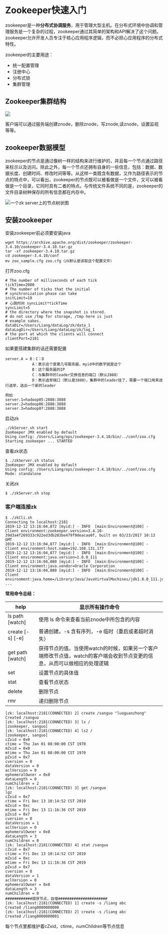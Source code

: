 # Zookeeper快速入门

zookeeper是一种**分布式协调服务**，用于管理大型主机。在分布式环境中协调和管理服务是一个复杂的过程，zookeeper通过其简单的架构和API解决了这个问题。zookeeper允许开发人员专注于核心应用程序逻辑，而不必担心应用程序的分布式特性。

zookeeper的主要用途：

* 统一配置管理
* 注册中心
* 分布式锁
* 集群管理

## Zookeeper集群结构

![](https://tva1.sinaimg.cn/large/007S8ZIlly1gijcr7dox8j30go055mxg.jpg)

客户端可以通过服务端创建znode，删除znode，写znode,读znode，设置监视等等。

## zookeeper数据模型

zookeeper的节点是通过像树一样的结构来进行维护的，并且每一个节点通过路径来标示以及访问。除此之外，每一个节点还拥有自身的一些信息，包括：数据、数据长度、创建时间、修改时间等等。从这样一类既含有数据，又作为路径表示的节点的特点中，可以看出，zookeeper的节点既可以被看做是一个文件，又可以被看做是一个目录，它同时具有二者的特点。与传统文件系统不同的是，zookeeper的文件目录树种保存的所有信息都在内存中。

![一个zk server上的节点树状图](https://tva1.sinaimg.cn/large/007S8ZIlly1gijcqx8fjhj30ca071q3h.jpg)

## 安装zookeeper

安装zookeeper前必须要安装java

```
wget https://archive.apache.org/dist/zookeeper/zookeeper-3.4.10/zookeeper-3.4.10.tar.gz
tar -xf zookeeper-3.4.10.tar.gz
cd zookeeper-3.4.10/conf
mv zoo_sample.cfg zoo.cfg（zk默认是读取这个配置文件）
```

打开zoo.cfg

```
# The number of milliseconds of each tick
tickTime=2000
# The number of ticks that the initial 
# synchronization phase can take
initLimit=10
# 心跳时间 syncLimit*tickTime
syncLimit=5
# the directory where the snapshot is stored.
# do not use /tmp for storage, /tmp here is just 
# example sakes.
dataDir=/Users/Liang/dataLog/zk/data_1
dataLogDir=/Users/Liang/dataLog/zk/log_1
# the port at which the clients will connect
clientPort=2181
```

如果要搭建集群的话还需要配置

```
server.A = B：C：D
			A：表示这个是第几号服务器，myid中的数字就是这个
			B：这个服务器的IP
			C：与集群中的leader交换信息的端口（默认2888）
			D：表示选举端口（默认是3888），集群中的leader挂了，需要一个端口用来进行选举，选出一个新的leader

例如
server.1=hadoop05:2888:3888
server.2=hadoop06:2888:3888
server.3=hadoop07:2888:3888  
```

启动zk

```
./zkServer.sh start
ZooKeeper JMX enabled by default
Using config: /Users/Liang/ops/zookeeper-3.4.10/bin/../conf/zoo.cfg
Starting zookeeper ... STARTED
```

查看zk状态

```
$ ./zkServer.sh status
ZooKeeper JMX enabled by default
Using config: /Users/Liang/ops/zookeeper-3.4.10/bin/../conf/zoo.cfg
Mode: standalone
```

关闭zk

```
$ ./zkServer.sh stop
```

### 客户端连接zk

```
$ ./zkCli.sh
Connecting to localhost:2181
2019-12-12 13:16:04,872 [myid:] - INFO  [main:Environment@100] - Client environment:zookeeper.version=3.4.10-39d3a4f269333c922ed3db283be479f9deacaa0f, built on 03/23/2017 10:13 GMT
2019-12-12 13:16:04,877 [myid:] - INFO  [main:Environment@100] - Client environment:host.name=192.168.131.177
2019-12-12 13:16:04,877 [myid:] - INFO  [main:Environment@100] - Client environment:java.version=1.8.0_111
2019-12-12 13:16:04,880 [myid:] - INFO  [main:Environment@100] - Client environment:java.vendor=Oracle Corporation
2019-12-12 13:16:04,880 [myid:] - INFO  [main:Environment@100] - Client environment:java.home=/Library/Java/JavaVirtualMachines/jdk1.8.0_111.jdk/Contents/Home/jre
...
```

**常用命令总结：**

| help             | 显示所有操作命令                                             |
| ---------------- | ------------------------------------------------------------ |
| ls path [watch]  | 使用 ls 命令来查看当前znode中所包含的内容                    |
| create [-s] [-e] | 普通创建。-s 含有序列，-e 临时（重启或者超时消失）           |
| get path [watch] | 获得节点的值。当使用watch的时候，如果另一个客户端修改节点值，watch的客户端会收到节点变更的信息，从而可以做相应的处理逻辑 |
| set              | 设置节点的具体值                                             |
| stat             | 查看节点状态                                                 |
| delete           | 删除节点                                                     |
| rmr              | 递归删除节点                                                 |



```
[zk: localhost:2181(CONNECTED) 2] create /sanguo "luoguanzhong"
Created /sanguo
[zk: localhost:2181(CONNECTED) 3] ls /
[zookeeper, sanguo]
[zk: localhost:2181(CONNECTED) 4] ls2 /
[zookeeper, sanguo]
cZxid = 0x0
ctime = Thu Jan 01 08:00:00 CST 1970
mZxid = 0x0
mtime = Thu Jan 01 08:00:00 CST 1970
pZxid = 0x7
cversion = 0
dataVersion = 0
aclVersion = 0
ephemeralOwner = 0x0
dataLength = 0
numChildren = 2
[zk: localhost:2181(CONNECTED) 3] get /sanguo
lgz
cZxid = 0x7
ctime = Fri Dec 13 10:14:52 CST 2019
mZxid = 0xc
mtime = Fri Dec 13 11:16:36 CST 2019
pZxid = 0x7
cversion = 0
dataVersion = 1
aclVersion = 0
ephemeralOwner = 0x0
dataLength = 3
numChildren = 0
[zk: localhost:2181(CONNECTED) 4] stat /sanguo
cZxid = 0x7
ctime = Fri Dec 13 10:14:52 CST 2019
mZxid = 0xc
mtime = Fri Dec 13 11:16:36 CST 2019
pZxid = 0x7
cversion = 0
dataVersion = 1
aclVersion = 0
ephemeralOwner = 0x0
dataLength = 3
numChildren = 0
############顺序节点，自增######################
[zk: localhost:2181(CONNECTED) 1] create -s /liang abc
Created /liang0000000000
[zk: localhost:2181(CONNECTED) 2] create -s /liang abc
Created /liang0000000001
```

每个节点里都维护着cZxid，ctime，numChildren等节点信息

